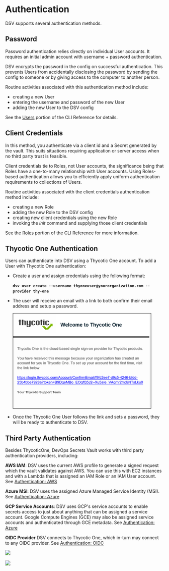 ﻿[title]: # (Authentication)
[tags]: # (DevOps Secrets Vault,DSV,)
[priority]: # (5000)

# Authentication

DSV supports several authentication methods.

## Password

Password authentication relies directly on individual User accounts. It requires an initial admin account with username + password authentication.

DSV encrypts the password in the config on successful authentication. This prevents Users from accidentally disclosing the password by sending the config to someone or by giving access to the computer to another person.

Routine activities associated with this authentication method include:

* creating a new User
* entering the username and password of the new User
* adding the new User to the DSV config

See the [Users](../cli-ref/user.md) portion of the CLI Reference for details.

## Client Credentials

In this method, you authenticate via a client id and a Secret generated by the vault. This suits situations requiring application or server access when no third party trust is feasible.

Client credentials tie to Roles, not User accounts, the significance being that Roles have a one-to-many relationship with User accounts. Using Roles-based authentication allows you to efficiently apply uniform authentication requirements to collections of Users.

Routine activities associated with the client credentials authentication method include:

* creating a new Role
* adding the new Role to the DSV config
* creating new client credentials using the new Role
* invoking the *init* command and supplying those client credentials

See the [Roles](../cli-ref/role.md) portion of the CLI Reference for more information.

## Thycotic One Authentication

Users can authenticate into DSV using a Thycotic One account. To add a User with Thycotic One authentication:

* Create a user and assign credentials using the following format:
    
    **```dsv user create --username thyoneuser@yourorganization.com --provider thy-one```** 

* The user will receive an email with a link to both confirm their email address and setup a password.

    ![Thy-One Email](./images/thyoneemail.png)

* Once the Thycotic One User follows the link and sets a password, they will be ready to authenticate to DSV.

## Third Party Authentication

Besides ThycoticOne, DevOps Secrets Vault works with third party authentication providers, including:

**AWS IAM**: DSV uses the current AWS profile to generate a signed request which the vault validates against AWS. You can use this with EC2 instances and with a Lambda that is assigned an IAM Role or an IAM User account. See [Authentication: AWS](./authaws/index.md)

**Azure MSI**: DSV uses the assigned Azure Managed Service Identity (MSI).  See [Authentication: Azure](./authazure/index.md)

**GCP Service Accounts**: DSV uses GCP's service accounts to enable secrets access to just about anything that can be assigned a service account.  Google Compute Engines (GCE) may also be assigned service accounts and authenticated through GCE metadata.  See [Authentication: Azure](./authgcp/index.md)

**OIDC Provider** DSV connects to Thycotic One, which in-turn may connect to any OIDC provider.  See [Authentication: OIDC](./authoidc/index.md)

![](./images/spacer.png)

![](./images/spacer.png)

